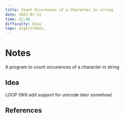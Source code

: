 ```yaml
---
title: Count Occurences of a Character in string
date: 2023-07-11
time: 22:48
difficulty: Easy
tags: algorithmic,
---
```


# Notes

A program to count occurences of a character in string

## Idea

LOOP
(Will add support for unicode later somehow)

## References
